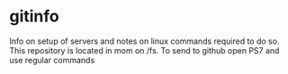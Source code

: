 # gitinfo
Info on setup of servers and notes on linux commands required to do so. This repository is located in mom on /fs. To send to github open PS7 and use regular commands
